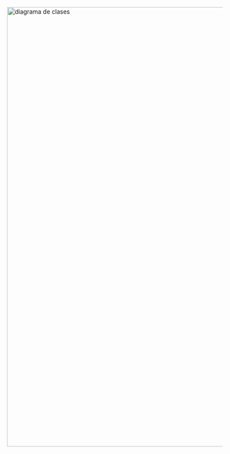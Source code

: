 
<img width="1536" height="1024" alt="diagrama de clases" src="https://github.com/user-attachments/assets/2de198c7-0439-4df5-aae3-dd02ba17ea7c" />
